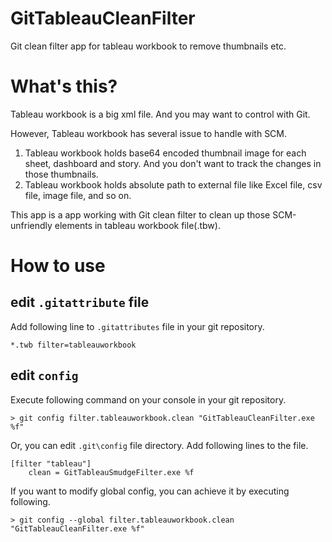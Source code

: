 # GitTableauCleanFilter
Git clean filter app for tableau workbook to remove thumbnails etc.


# What's this?

Tableau workbook is a big xml file. And you may want to control with Git.

However, Tableau workbook has several issue to handle with SCM.

1. Tableau workbook holds base64 encoded thumbnail image for each sheet, dashboard and story. And you don't want to track the changes in those thumbnails.
1. Tableau workbook holds absolute path to external file like Excel file, csv file, image file, and so on.

This app is a app working with Git clean filter to clean up those SCM-unfriendly elements in tableau workbook file(.tbw).  

# How to use

## edit `.gitattribute` file

Add following line to `.gitattributes` file in your git repository.
```
*.twb filter=tableauworkbook
```

## edit `config`

Execute following command on your console in your git repository.
```
> git config filter.tableauworkbook.clean "GitTableauCleanFilter.exe %f"
```

Or, you can edit `.git\config` file directory. Add following lines to the file.
```
[filter "tableau"]
	clean = GitTableauSmudgeFilter.exe %f
```

If you want to modify global config, you can achieve it by executing following.
```
> git config --global filter.tableauworkbook.clean "GitTableauCleanFilter.exe %f"
```
